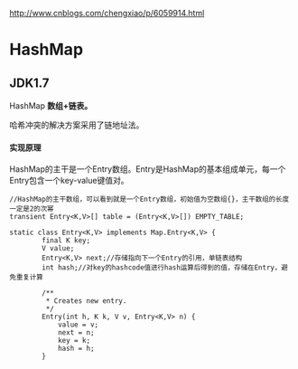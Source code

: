 http://www.cnblogs.com/chengxiao/p/6059914.html

# HashMap

## JDK1.7 

HashMap **数组+链表。**

哈希冲突的解决方案采用了链地址法。

#### 实现原理

HashMap的主干是一个Entry数组。Entry是HashMap的基本组成单元，每一个Entry包含一个key-value键值对。

```
//HashMap的主干数组，可以看到就是一个Entry数组，初始值为空数组{}，主干数组的长度一定是2的次幂
transient Entry<K,V>[] table = (Entry<K,V>[]) EMPTY_TABLE;

static class Entry<K,V> implements Map.Entry<K,V> {
        final K key;
        V value;
        Entry<K,V> next;//存储指向下一个Entry的引用，单链表结构
        int hash;//对key的hashcode值进行hash运算后得到的值，存储在Entry，避免重复计算

        /**
         * Creates new entry.
         */
        Entry(int h, K k, V v, Entry<K,V> n) {
            value = v;
            next = n;
            key = k;
            hash = h;
        } 
```



